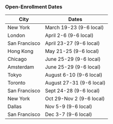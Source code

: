 ### Open-Enrollment Dates

City              |     Dates
----------------- | --------------------
New York          | March 19-23 (9-6 local)
London            | April 2-6 (9-6 local)
San Francisco     | April 23-27 (9-6 local)
Hong Kong         | May 21-25 (9-6 local)
Chicago           | June 25-29 (9-6 local)
Amsterdam         | June 25-29 (9-6 local)
Tokyo             | August 6-10 (9-6 local)
Toronto           | August 27-31 (9-6 local)
San Francisco     | Sept 24-28 (9-6 local)
New York          | Oct 29-Nov 2 (9-6 local)
Dallas            | Nov 5-9 (9-6 local)
San Francisco     | Dec 3-7 (9-6 local)
